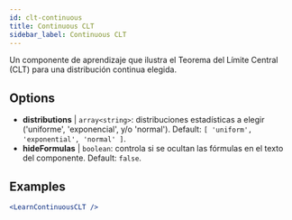 ```yaml
---
id: clt-continuous
title: Continuous CLT
sidebar_label: Continuous CLT
---
```


Un componente de aprendizaje que ilustra el Teorema del Límite Central (CLT) para una distribución continua elegida.

## Options

* __distributions__ | `array<string>`: distribuciones estadísticas a elegir ('uniforme', 'exponencial', y/o 'normal'). Default: `[
  'uniform',
  'exponential',
  'normal'
]`.
* __hideFormulas__ | `boolean`: controla si se ocultan las fórmulas en el texto del componente. Default: `false`.


## Examples

```jsx live
<LearnContinuousCLT />
```

